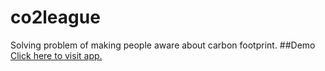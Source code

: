 # co2league
Solving problem of making people aware about carbon footprint.
##Demo
[Click here to visit app.](http://thawing-brushlands-7248.herokuapp.com/)
